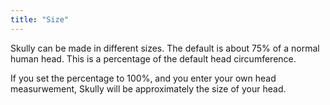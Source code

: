 ```yaml
---
title: "Size"
---
```


Skully can be made in different sizes. The default is about 75% of a normal human head.
This is a percentage of the default head circumference.

If you set the percentage to 100%, and you enter your own head measurwement, Skully will
be approximately the size of your head.

